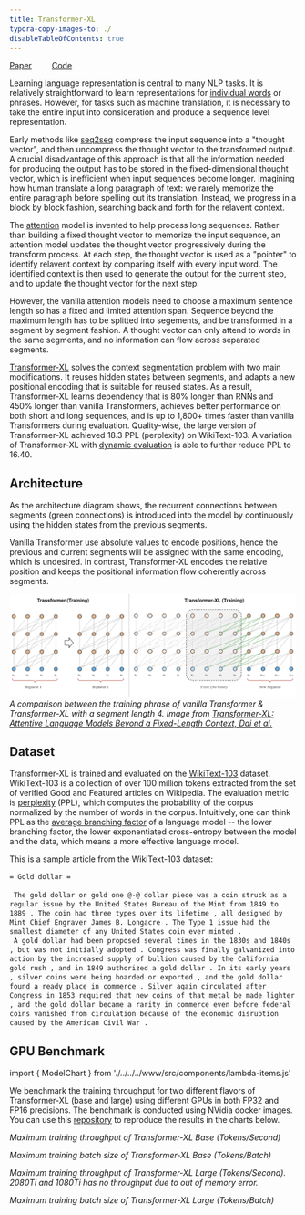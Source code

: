 ```yaml
---
title: Transformer-XL
typora-copy-images-to: ./
disableTableOfContents: true
---
```


[Paper](https://arxiv.org/abs/1901.02860)   &nbsp; &nbsp; &nbsp; &nbsp; [Code](https://github.com/NVIDIA/DeepLearningExamples/tree/master/PyTorch/LanguageModeling/Transformer-XL)

Learning language representation is central to many NLP tasks. It is relatively straightforward to learn representations for [individual words](https://en.wikipedia.org/wiki/Word2vec) or phrases. However, for tasks such as machine translation, it is necessary to take the entire input into consideration and produce a sequence level representation.

Early methods like [seq2seq](https://arxiv.org/abs/1409.3215) compress the input sequence into a "thought vector", and then uncompress the thought vector to the transformed output. A crucial disadvantage of this approach is that all the information needed for producing the output has to be stored in the fixed-dimensional thought vector, which is inefficient when input sequences become longer. Imagining how human translate a long paragraph of text: we rarely memorize the entire paragraph before spelling out its translation. Instead, we progress in a block by block fashion, searching back and forth for the relavent context.

The [attention](https://arxiv.org/abs/1706.03762) model is invented to help process long sequences. Rather than building a fixed thought vector to memorize the input sequence, an attention model updates the thought vector progressively during the transform process. At each step, the thought vector is used as a "pointer" to identify relavent context by comparing itself with every input word. The identified context is then used to generate the output for the current step, and to update the thought vector for the next step.

However, the vanilla attention models need to choose a maximum sentence length so has a fixed and limited attention span. Sequence beyond the maximum length has to be splitted into segements, and be transformed in a segment by segment fashion. A thought vector can only attend to words in the same segments, and no information can flow across separated segments. 

[Transformer-XL](https://arxiv.org/abs/1901.02860) solves the context segmentation problem with two main modifications. It reuses hidden states between segments, and adapts a new positional encoding that is suitable for reused states. As a result, Transformer-XL learns dependency that is 80% longer than RNNs and 450% longer than vanilla Transformers, achieves better performance on both short and long sequences, and is up to 1,800+ times faster than vanilla Transformers during evaluation. Quality-wise, the large version of Transformer-XL achieved 18.3 PPL (perplexity) on WikiText-103. A variation of Transformer-XL with [dynamic evaluation](https://arxiv.org/abs/1904.08378) is able to further reduce PPL to 16.40.



## Architecture

As the architecture diagram shows, the recurrent connections between segments (green connections) is introduced into the model by continuously using the hidden states from the previous segments.

Vanilla Transformer use absolute values to encode positions, hence the previous and current segments will be assigned with the same encoding, which is undesired. In contrast, Transformer-XL encodes the relative position and keeps the positional information flow coherently across segments.

![Transformer-XL](transformer-XL-training.png)
*A comparison between the training phrase of vanilla Transformer & Transformer-XL with a segment length 4. Image from [Transformer-XL: Attentive Language Models Beyond a Fixed-Length Context, Dai et al.](https://arxiv.org/abs/1901.02860)*

## Dataset

Transformer-XL is trained and evaluated on the [WikiText-103](https://www.salesforce.com/products/einstein/ai-research/the-wikitext-dependency-language-modeling-dataset/) dataset. WikiText-103 is a collection of over 100 million tokens extracted from the set of verified Good and Featured articles on Wikipedia. The evaluation metric is [perplexity](https://en.wikipedia.org/wiki/Perplexity) (PPL), which computes the probability of the corpus normalized by the number of words in the corpus. Intuitively, one can think PPL as the [average branching factor](https://brenocon.com/blog/2013/01/perplexity-as-branching-factor-as-shannon-diversity-index/) of a language model -- the lower branching factor, the lower exponentiated cross-entropy between the model and the data, which means a more effective language model.

This is a sample article from the WikiText-103 dataset:

```
= Gold dollar =

 The gold dollar or gold one @-@ dollar piece was a coin struck as a regular issue by the United States Bureau of the Mint from 1849 to 1889 . The coin had three types over its lifetime , all designed by Mint Chief Engraver James B. Longacre . The Type 1 issue had the smallest diameter of any United States coin ever minted .
 A gold dollar had been proposed several times in the 1830s and 1840s , but was not initially adopted . Congress was finally galvanized into action by the increased supply of bullion caused by the California gold rush , and in 1849 authorized a gold dollar . In its early years , silver coins were being hoarded or exported , and the gold dollar found a ready place in commerce . Silver again circulated after Congress in 1853 required that new coins of that metal be made lighter , and the gold dollar became a rarity in commerce even before federal coins vanished from circulation because of the economic disruption caused by the American Civil War .
```

## GPU Benchmark

import { ModelChart } from './../../../www/src/components/lambda-items.js'

We benchmark the training throughput for two different flavors of Transformer-XL (base and large) using different GPUs in both FP32 and FP16 precisions. The benchmark is conducted using NVidia docker images. You can use this [repository](https://github.com/lambdal/deeplearning-benchmark) to reproduce the results in the charts below.


<ModelChart selected_model='transformerxlbase' selected_gpu='V100' selected_metric="throughput"/>

*Maximum training throughput of Transformer-XL Base (Tokens/Second)*


<ModelChart selected_model='transformerxlbase' selected_gpu='V100' selected_metric="bs"/>

*Maximum training batch size of Transformer-XL Base (Tokens/Batch)*


<ModelChart selected_model='transformerxllarge' selected_gpu='V100' selected_metric="throughput"/>

*Maximum training throughput of Transformer-XL Large (Tokens/Second). 2080Ti and 1080Ti has no throughput due to out of memory error.*


<ModelChart selected_model='transformerxllarge' selected_gpu='V100' selected_metric="bs"/>

*Maximum training batch size of Transformer-XL Large (Tokens/Batch)*